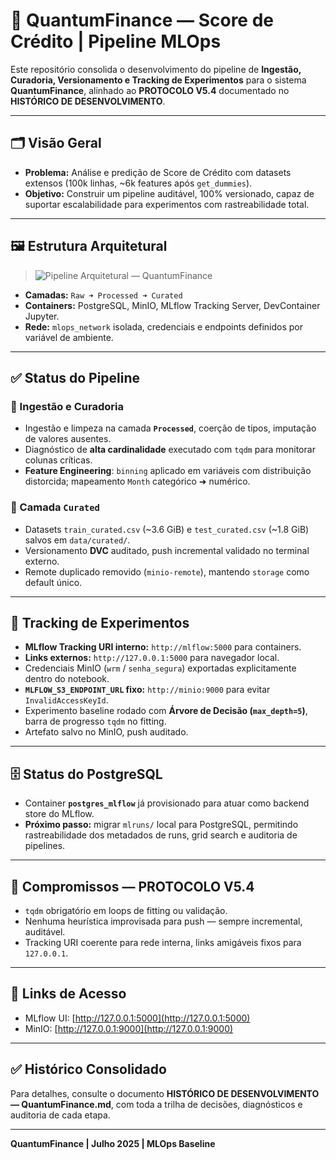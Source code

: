 # 📌 QuantumFinance — Score de Crédito | Pipeline MLOps

Este repositório consolida o desenvolvimento do pipeline de **Ingestão, Curadoria, Versionamento e Tracking de Experimentos** para o sistema **QuantumFinance**, alinhado ao **PROTOCOLO V5.4** documentado no **HISTÓRICO DE DESENVOLVIMENTO**.

---

## 🗂️ Visão Geral

- **Problema:** Análise e predição de Score de Crédito com datasets extensos (100k linhas, ~6k features após `get_dummies`).
- **Objetivo:** Construir um pipeline auditável, 100% versionado, capaz de suportar escalabilidade para experimentos com rastreabilidade total.

---

## 🖼️ Estrutura Arquitetural

> ![Pipeline Arquitetural — QuantumFinance](caminho/para/sua/imagem.png)

- **Camadas:** `Raw ➜ Processed ➜ Curated`
- **Containers:** PostgreSQL, MinIO, MLflow Tracking Server, DevContainer Jupyter.
- **Rede:** `mlops_network` isolada, credenciais e endpoints definidos por variável de ambiente.

---

## ✅ Status do Pipeline

### 🔹 Ingestão e Curadoria

- Ingestão e limpeza na camada **`Processed`**, coerção de tipos, imputação de valores ausentes.
- Diagnóstico de **alta cardinalidade** executado com `tqdm` para monitorar colunas críticas.
- **Feature Engineering**: `binning` aplicado em variáveis com distribuição distorcida; mapeamento `Month` categórico ➜ numérico.

### 🔹 Camada `Curated`

- Datasets `train_curated.csv` (~3.6 GiB) e `test_curated.csv` (~1.8 GiB) salvos em `data/curated/`.
- Versionamento **DVC** auditado, push incremental validado no terminal externo.
- Remote duplicado removido (`minio-remote`), mantendo `storage` como default único.

---

## 🔹 Tracking de Experimentos

- **MLflow Tracking URI interno:** `http://mlflow:5000` para containers.
- **Links externos:** `http://127.0.0.1:5000` para navegador local.
- Credenciais MinIO (`wrm` / `senha_segura`) exportadas explicitamente dentro do notebook.
- **`MLFLOW_S3_ENDPOINT_URL` fixo:** `http://minio:9000` para evitar `InvalidAccessKeyId`.
- Experimento baseline rodado com **Árvore de Decisão (`max_depth=5`)**, barra de progresso `tqdm` no fitting.
- Artefato salvo no MinIO, push auditado.

---

## 🗄️ Status do PostgreSQL

- Container **`postgres_mlflow`** já provisionado para atuar como backend store do MLflow.
- **Próximo passo:** migrar `mlruns/` local para PostgreSQL, permitindo rastreabilidade dos metadados de runs, grid search e auditoria de pipelines.

---

## 🔑 Compromissos — PROTOCOLO V5.4

- `tqdm` obrigatório em loops de fitting ou validação.
- Nenhuma heurística improvisada para push — sempre incremental, auditável.
- Tracking URI coerente para rede interna, links amigáveis fixos para `127.0.0.1`.

---

## 🔗 Links de Acesso

- MLflow UI: [http://127.0.0.1:5000](http://127.0.0.1:5000)
- MinIO: [http://127.0.0.1:9000](http://127.0.0.1:9000)

---

## ✅ Histórico Consolidado

Para detalhes, consulte o documento **HISTÓRICO DE DESENVOLVIMENTO — QuantumFinance.md**, com toda a trilha de decisões, diagnósticos e auditoria de cada etapa.

---

**QuantumFinance | Julho 2025 | MLOps Baseline**
